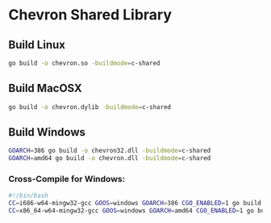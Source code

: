 # Chevron Shared Library

## Build Linux

```bash
go build -o chevron.so -buildmode=c-shared
```

## Build MacOSX

```bash
go build -o chevron.dylib -buildmode=c-shared
```

## Build Windows

```bash
GOARCH=386 go build -o chevron32.dll -buildmode=c-shared
GOARCH=amd64 go build -o chevron.dll -buildmode=c-shared
```

### Cross-Compile for Windows:

```bash
#!/bin/bash
CC=i686-w64-mingw32-gcc GOOS=windows GOARCH=386 CGO_ENABLED=1 go build -o chevron32.dll -buildmode=c-shared
CC=x86_64-w64-mingw32-gcc GOOS=windows GOARCH=amd64 CGO_ENABLED=1 go build -o chevron.dll -buildmode=c-shared
```
